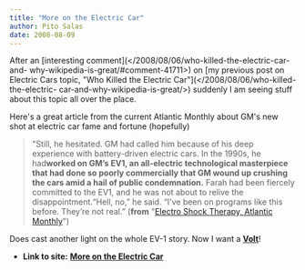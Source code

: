 ```yaml
---
title: "More on the Electric Car"
author: Pito Salas
date: 2008-08-09
---
```


After an [interesting comment](</2008/08/06/who-killed-the-electric-car-and-
why-wikipedia-is-great/#comment-41711>) on [my previous post on Electric Cars
topic, "Who Killed the Electric Car"](</2008/08/06/who-killed-the-electric-
car-and-why-wikipedia-is-great/>) suddenly I am seeing stuff about this topic
all over the place.

Here's a great article from the current Atlantic Monthly about GM's new shot
at electric car fame and fortune (hopefully)

> "Still, he hesitated. GM had called him because of his deep experience with
> battery-driven electric cars. In the 1990s, he had**worked on GM’s EV1, an
> all-electric technological masterpiece that had done so poorly commercially
> that GM wound up crushing the cars amid a hail of public condemnation.**
> Farah had been fiercely committed to the EV1, and he was not about to relive
> the disappointment.“Hell, no,” he said. “I’ve been on programs like this
> before. They’re not real.” (**from** "[Electro Shock Therapy, Atlantic
> Monthly](<http://www.theatlantic.com/doc/200807/general-motors>)")

Does cast another light on the whole EV-1 story. Now I want a
[**Volt**](<http://en.wikipedia.org/wiki/Chevrolet_Volt>)!


* **Link to site:** **[More on the Electric Car](None)**
